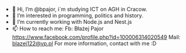 - 👋 Hi, I’m @bpajor, i`m studying ICT on AGH in Cracow. 
- 👀 I’m interested in programming, politics and history.
- 🌱 I’m currently working with Node.js and Nest.js
- 📫 How to reach me:
     Fb: Błażej Pajor https://www.facebook.com/profile.php?id=100006314020549
     Mail: blazej122@vp.pl
For more information, contact with me :D

